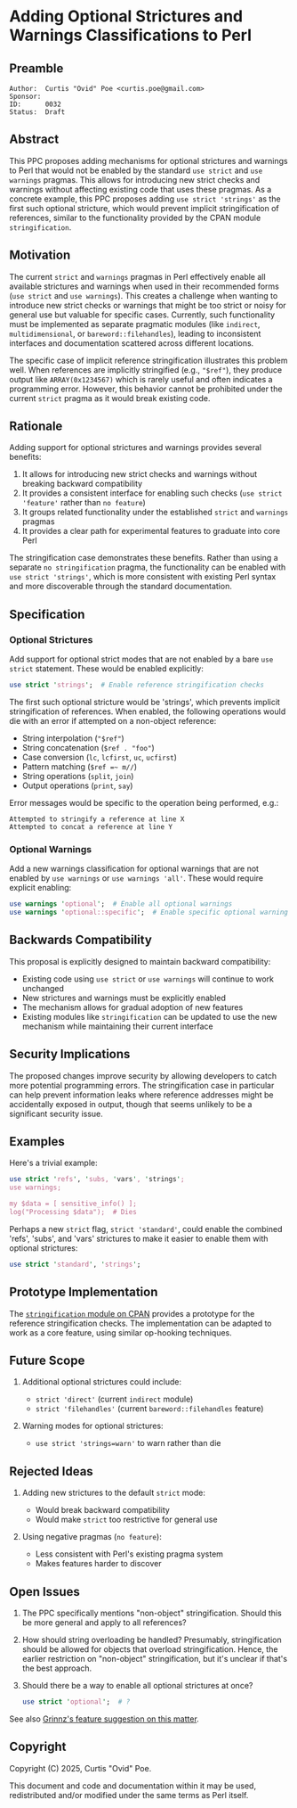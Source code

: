 # Adding Optional Strictures and Warnings Classifications to Perl

## Preamble

    Author:  Curtis "Ovid" Poe <curtis.poe@gmail.com>
    Sponsor:
    ID:      0032
    Status:  Draft

## Abstract

This PPC proposes adding mechanisms for optional strictures and warnings to
Perl that would not be enabled by the standard `use strict` and `use warnings`
pragmas. This allows for introducing new strict checks and warnings without
affecting existing code that uses these pragmas. As a concrete example, this
PPC proposes adding `use strict 'strings'` as the first such optional
stricture, which would prevent implicit stringification of references, similar
to the functionality provided by the CPAN module `stringification`.

## Motivation

The current `strict` and `warnings` pragmas in Perl effectively enable all
available strictures and warnings when used in their recommended forms (`use
strict` and `use warnings`). This creates a challenge when wanting to
introduce new strict checks or warnings that might be too strict or noisy for
general use but valuable for specific cases. Currently, such functionality
must be implemented as separate pragmatic modules (like `indirect`,
`multidimensional`, or `bareword::filehandles`), leading to inconsistent
interfaces and documentation scattered across different locations.

The specific case of implicit reference stringification illustrates this
problem well. When references are implicitly stringified (e.g., `"$ref"`),
they produce output like `ARRAY(0x1234567)` which is rarely useful and often
indicates a programming error. However, this behavior cannot be prohibited
under the current `strict` pragma as it would break existing code.

## Rationale

Adding support for optional strictures and warnings provides several benefits:

1. It allows for introducing new strict checks and warnings without breaking
   backward compatibility
2. It provides a consistent interface for enabling such checks (`use strict
   'feature'` rather than `no feature`)
3. It groups related functionality under the established `strict` and
   `warnings` pragmas
4. It provides a clear path for experimental features to graduate into core
   Perl

The stringification case demonstrates these benefits. Rather than using a
separate `no stringification` pragma, the functionality can be enabled with
`use strict 'strings'`, which is more consistent with existing Perl syntax and
more discoverable through the standard documentation.

## Specification

### Optional Strictures

Add support for optional strict modes that are not enabled by a bare `use
strict` statement. These would be enabled explicitly:

```perl
use strict 'strings';  # Enable reference stringification checks
```

The first such optional stricture would be 'strings', which prevents implicit
stringification of references. When enabled, the following operations would
die with an error if attempted on a non-object reference:

- String interpolation (`"$ref"`)
- String concatenation (`$ref . "foo"`)
- Case conversion (`lc`, `lcfirst`, `uc`, `ucfirst`)
- Pattern matching (`$ref =~ m//`)
- String operations (`split`, `join`)
- Output operations (`print`, `say`)

Error messages would be specific to the operation being performed, e.g.:

```
Attempted to stringify a reference at line X
Attempted to concat a reference at line Y
```

### Optional Warnings

Add a new warnings classification for optional warnings that are not
enabled by `use warnings` or `use warnings 'all'`. These would require
explicit enabling:

```perl
use warnings 'optional';  # Enable all optional warnings
use warnings 'optional::specific';  # Enable specific optional warning
```

## Backwards Compatibility

This proposal is explicitly designed to maintain backward compatibility:

- Existing code using `use strict` or `use warnings` will continue to work
  unchanged
- New strictures and warnings must be explicitly enabled
- The mechanism allows for gradual adoption of new features
- Existing modules like `stringification` can be updated to use the new
  mechanism while maintaining their current interface

## Security Implications

The proposed changes improve security by allowing developers to catch more
potential programming errors. The stringification case in particular can help
prevent information leaks where reference addresses might be accidentally
exposed in output, though that seems unlikely to be a significant security
issue.

## Examples

Here's a trivial example:

```perl
use strict 'refs', 'subs, 'vars', 'strings';
use warnings;

my $data = [ sensitive_info() ];
log("Processing $data");  # Dies
```

Perhaps a new `strict` flag, `strict 'standard'`, could enable the combined
'refs', 'subs', and 'vars' strictures to make it easier to enable them with
optional strictures:

```perl
use strict 'standard', 'strings';
```

## Prototype Implementation

The [`stringification` module on
CPAN](https://metacpan.org/release/PEVANS/stringification-0.01_004/view/lib/stringification.pm)
provides a prototype for the reference stringification checks. The
implementation can be adapted to work as a core feature, using similar
op-hooking techniques.

## Future Scope

1. Additional optional strictures could include:
   - `strict 'direct'` (current `indirect` module)
   - `strict 'filehandles'` (current `bareword::filehandles` feature)

2. Warning modes for optional strictures:
   - `use strict 'strings=warn'` to warn rather than die

## Rejected Ideas

1. Adding new strictures to the default `strict` mode:
   - Would break backward compatibility
   - Would make `strict` too restrictive for general use

2. Using negative pragmas (`no feature`):
   - Less consistent with Perl's existing pragma system
   - Makes features harder to discover

## Open Issues

1. The PPC specifically mentions "non-object" stringification. Should this be
   more general and apply to all references?

2. How should string overloading be handled? Presumably, stringification
   should be allowed for objects that overload stringification. Hence, the
   earlier restriction on "non-object" stringification, but it's unclear if
   that's the best approach.

3. Should there be a way to enable all optional strictures at once?

   ```perl
   use strict 'optional';  # ?
   ```

See also [Grinnz's feature suggestion on this
matter](https://github.com/Perl/perl5/issues/18543).

## Copyright

Copyright (C) 2025, Curtis "Ovid" Poe.

This document and code and documentation within it may be used, redistributed and/or modified under the same terms as Perl itself.
